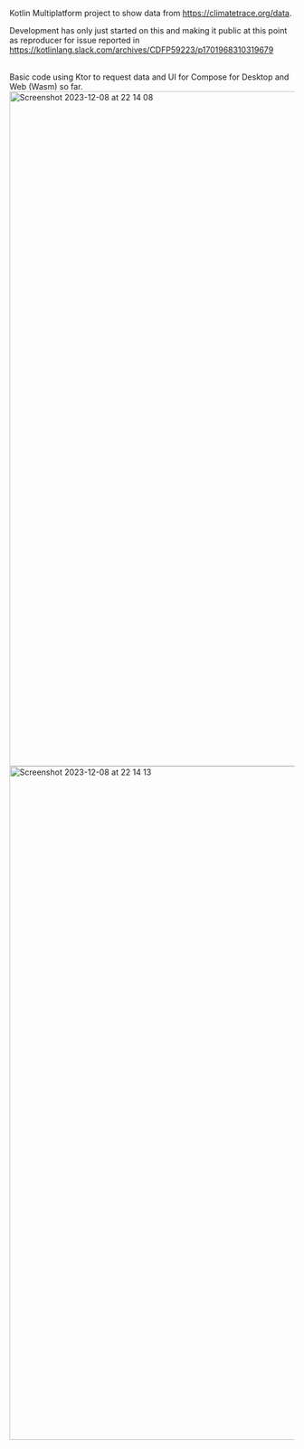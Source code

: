 Kotlin Multiplatform project to show data from https://climatetrace.org/data.

Development has only just started on this and making it public at this point as reproducer for issue reported in https://kotlinlang.slack.com/archives/CDFP59223/p1701968310319679


<br>
Basic code using Ktor to request data and UI for Compose for Desktop and Web (Wasm) so far.


<img width="1193" alt="Screenshot 2023-12-08 at 22 14 08" src="https://github.com/joreilly/ClimateTraceKMP/assets/6302/fecd89ee-d9b9-48ff-b8c6-c4af49b6d0d7">

<img width="1191" alt="Screenshot 2023-12-08 at 22 14 13" src="https://github.com/joreilly/ClimateTraceKMP/assets/6302/709e2722-5ca4-4c19-ae0a-7ca18d0170f2">
